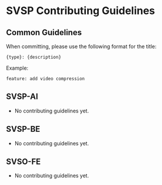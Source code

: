 # SVSP Contributing Guidelines

## Common Guidelines

When committing, please use the following format for the title:

```
{type}: {description}
```

Example:

```
feature: add video compression
```

## SVSP-AI

- No contributing guidelines yet.

## SVSP-BE

- No contributing guidelines yet.

## SVSO-FE

- No contributing guidelines yet.
